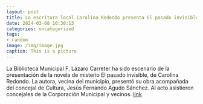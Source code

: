 ```yaml
---
layout: post
title: La escritora local Carolina Redondo presenta El pasado invisible
date: 2024-03-08 10:30:13
categories: uncategorized
tags:
- random
image: /img/image.jpg
caption: This is a picture
---
```

La Biblioteca Municipal F. Lázaro Carreter ha sido escenario de la presentación de la novela de misterio El pasado invisible, de Carolina Redondo. La autora, vecina del municipio, presentó su obra acompañada del concejal de Cultura, Jesús Fernando Agudo Sánchez. Al acto asistieron concejales de la Corporación Municipal y vecinos.  [link](https://www.ayto-villacanada.es/noticias/la-escritora-local-carolina-redondo-presenta-el-pasado-invisible/)
